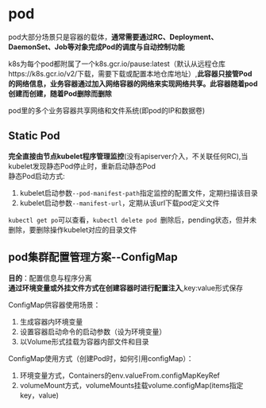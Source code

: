 # pod

pod大部分场景只是容器的载体，**通常需要通过RC、Deployment、DaemonSet、Job等对象完成Pod的调度与自动控制功能**<br>

k8s为每个pod都附属了一个k8s.gcr.io/pause:latest（默认从远程仓库https://k8s.gcr.io/v2/下载，需要下载或配置本地仓库地址）,**此容器只接管Pod的网络信息，业务容器通过加入网络容器的网络来实现网络共享。此容器随着pod创建而创建，随着Pod删除而删除**<br>

pod里的多个业务容器共享网络和文件系统(即pod的IP和数据卷)<br>

Static Pod
-------------
**完全直接由节点kubelet程序管理监控**(没有apiserver介入，不关联任何RC),当kubelet发现静态Pod停止时，重新启动静态Pod<br>
静态Pod启动方式:<br>
1. kubelet启动参数`--pod-manifest-path`指定监控的配置文件，定期扫描该目录<br>
2. kubelet启动参数`--manifest-url`，定期从该url下载pod定义文件

`kubectl get po`可以查看，`kubectl delete pod `删除后，pending状态，但并未删除，要删除操作kubelet对应的目录文件<br>

pod集群配置管理方案--ConfigMap
-------------
**目的**：配置信息与程序分离<br>
**通过环境变量或外挂文件方式在创建容器时进行配置注入**,key:value形式保存<br>

ConfigMap供容器使用场景：
1. 生成容器内环境变量
2. 设置容器启动命令的启动参数（设为环境变量）
3. 以Volume形式挂载为容器内部文件和目录

ConfigMap使用方式（创建Pod时，如何引用configMap）：
1. 环境变量方式，Containers的env.valueFrom.configMapKeyRef
2. volumeMount方式，volumeMounts挂载volume.configMap(items指定key，value)
